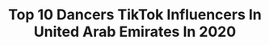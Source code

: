 ---
title: Top 10 Dancers TikTok Influencers In United Arab Emirates In 2020
description: >-
  Find top dancers TikTok influencers in United Arab Emirates in 2020. Most popular hashtags: #telugu #foryourpage #dancer #tutorial.
platform: TikTok
profiles:
  - username: "itss_meera"
    fullname: >-
      Meera Arek
    location: "United Arab Emirates"
    followers: 149539
    engagement: 1351
    commentsToLikes: 0.052945
    id: ck8rp0dvsk8ey0j78oe4sgpd4
    verified: false
    hashtags: "#govinda, #telugu, #comedy, #ceylon"
  - username: "hyderhdr"
    fullname: >-
      HYDER HDR
    location: "United Arab Emirates"
    followers: 76938
    engagement: 1115
    commentsToLikes: 0.040346
    id: ckaij0s9mcw4j0i78vqal3c4f
    verified: false
    hashtags: "#kerala, #panikitti, #transition, #pogaru"
  - username: "divyamadhu13"
    fullname: >-
      Divyadharshini
    location: "United Arab Emirates"
    followers: 237410
    engagement: 711
    commentsToLikes: 0.007285
    id: ck9gn82s3vk9y0j78snj4kzp9
    verified: false
    hashtags: "#poda, #tik, #bby, #djsuman"
  - username: "shot_jazzbeme"
    fullname: >-
      shot_PauloA
    location: "United Arab Emirates"
    followers: 10762
    engagement: 2206
    commentsToLikes: 0.075399
    id: cka0h2i2w7apq0i78erdqxvff
    verified: false
    hashtags: "#kawaii, #lookalike, #angellocsin, #acting"
  - username: "manju_micheal"
    fullname: >-
      Manju Micheal
    location: "United Arab Emirates"
    followers: 49138
    engagement: 1227
    commentsToLikes: 0.040687
    id: ckageqvtzm6at0i78g180rjoy
    verified: false
    hashtags: "#malayalamsong, #foruyou, #tamil, #phattalung"
  - username: "priyaamu1"
    fullname: >-
      Priya naidu
    location: "United Arab Emirates"
    followers: 192274
    engagement: 981
    commentsToLikes: 0.016494
    id: ck9grxaghfuje0j78nek1kv7f
    verified: false
    hashtags: "#tamil, #santhanam, #rajini, #goundamani"
  - username: "arashlabaf"
    fullname: >-
      Arash
    location: "United Arab Emirates"
    followers: 88701
    engagement: 794
    commentsToLikes: 0.018169
    id: ck9eq27rpvaap0j782jliy4ul
    verified: true
    hashtags: "#ilkaysencan, #saudi, #children, #zumba"
  - username: "aswathydevasanand"
    fullname: >-
      Aswathy Deva S Anand
    location: "United Arab Emirates"
    followers: 12531
    engagement: 946
    commentsToLikes: 0.024053
    id: ck9ekbv9t5un20j78h5msat9a
    verified: false
    hashtags: "#beingnadan, #expression, #faccchallenge, #benkiboom"
  - username: "jackjames331"
    fullname: >-
      Jack Wilkinson
    location: "United Arab Emirates"
    followers: 10799
    engagement: 320
    commentsToLikes: 0.007035
    id: ck8z39qe08qiw0j78f6c5qjqi
    verified: false
    hashtags: "#editing, #stopmotion, #howto, #arab"
  - username: "potasch_dxb"
    fullname: >-
      Potasch Peter
    location: "United Arab Emirates"
    followers: 9182
    engagement: 601
    commentsToLikes: 0.017295
    id: ckafttejt6zjt0i78nxvcbttp
    verified: false
    hashtags: "#almondmilk, #traveling, #travel, #batmobile"
---